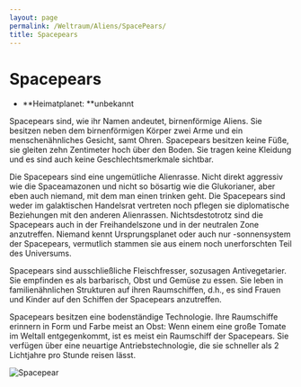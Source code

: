 ```yaml
---
layout: page
permalink: /Weltraum/Aliens/SpacePears/
title: Spacepears
---
```



# Spacepears


- **Heimatplanet: **unbekannt

Spacepears sind, wie ihr Namen andeutet, birnenförmige Aliens. Sie besitzen neben dem birnenförmigen Körper zwei Arme und ein menschenähnliches Gesicht, samt Ohren. Spacepears besitzen keine Füße, sie gleiten zehn Zentimeter hoch über den Boden. Sie tragen keine Kleidung und es sind auch keine Geschlechtsmerkmale sichtbar.

Die Spacepears sind eine ungemütliche Alienrasse. Nicht direkt aggressiv wie die Spaceamazonen und nicht so bösartig wie die Glukorianer, aber eben auch niemand, mit dem man einen trinken geht. Die Spacepears sind weder im galaktischen Handelsrat vertreten noch pflegen sie diplomatische Beziehungen mit den anderen Alienrassen. Nichtsdestotrotz sind die Spacepears auch in der Freihandelszone und in der neutralen Zone anzutreffen. Niemand kennt Ursprungsplanet oder auch nur -sonnensystem der Spacepears, vermutlich stammen sie aus einem noch unerforschten Teil des Universums.

Spacepears sind ausschließliche Fleischfresser, sozusagen Antivegetarier. Sie empfinden es als barbarisch, Obst und Gemüse zu essen. Sie leben in familienähnlichen Strukturen auf ihren Raumschiffen, d.h., es sind Frauen und Kinder auf den Schiffen der Spacepears anzutreffen.

Spacepears besitzen eine bodenständige Technologie. Ihre Raumschiffe erinnern in Form und Farbe meist an Obst: Wenn einem eine große Tomate im Weltall entgegenkommt, ist es meist ein Raumschiff der Spacepears. Sie verfügen über eine neuartige Antriebstechnologie, die sie schneller als 2 Lichtjahre pro Stunde reisen lässt.


<aside><img alt="Spacepear" src="{{ site.baseurl }}/assets/pics/spacepirates/gallery/sp/nrm/spacepear.jpg" /></aside>

